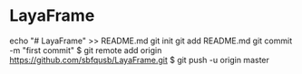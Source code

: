 # LayaFrame
echo "# LayaFrame" >> README.md
git init
git add README.md
git commit -m "first commit"
$ git remote add origin https://github.com/sbfqusb/LayaFrame.git
$ git push -u origin master